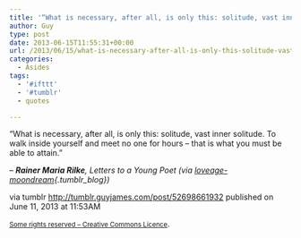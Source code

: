 ```yaml
---
title: '“What is necessary, after all, is only this: solitude, vast inner solitude. To walk inside yourself…”'
author: Guy
type: post
date: 2013-06-15T11:55:31+00:00
url: /2013/06/15/what-is-necessary-after-all-is-only-this-solitude-vast-inner-solitude-to-walk-inside-yourself-2/
categories:
  - Asides
tags:
  - '#ifttt'
  - '#tumblr'
  - quotes

---
```

“What is necessary, after all, is only this: solitude, vast inner solitude. To walk inside yourself and meet no one for hours &#8211; that is what you must be able to attain.”

&#8211; _**Rainer Maria Rilke**, _Letters to a Young Poet_ (via [loveage-moondream][1]{.tumblr_blog})_

via tumblr http://tumblr.guyjames.com/post/52698661932 published on June 11, 2013 at 11:53AM

<small><a href="https://creativecommons.org/licenses/by-nc/3.0/" target="_blank">Some rights reserved &#8211; Creative Commons Licence</a></small>.

 [1]: http://loveage-moondream.tumblr.com/